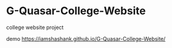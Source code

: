 # G-Quasar-College-Website
college website project

demo
https://iamshashank.github.io/G-Quasar-College-Website/
